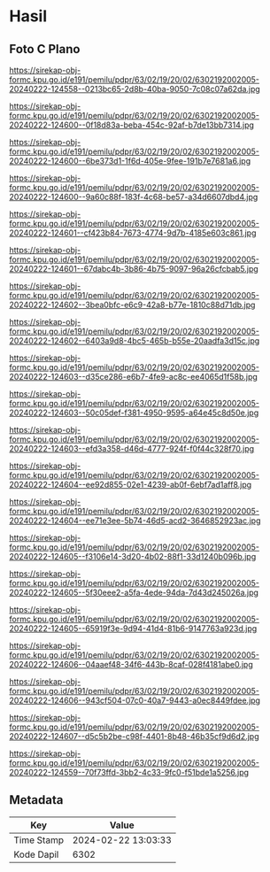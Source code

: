 # Hasil

## Foto C Plano

https://sirekap-obj-formc.kpu.go.id/e191/pemilu/pdpr/63/02/19/20/02/6302192002005-20240222-124558--0213bc65-2d8b-40ba-9050-7c08c07a62da.jpg

https://sirekap-obj-formc.kpu.go.id/e191/pemilu/pdpr/63/02/19/20/02/6302192002005-20240222-124600--0f18d83a-beba-454c-92af-b7de13bb7314.jpg

https://sirekap-obj-formc.kpu.go.id/e191/pemilu/pdpr/63/02/19/20/02/6302192002005-20240222-124600--6be373d1-1f6d-405e-9fee-191b7e7681a6.jpg

https://sirekap-obj-formc.kpu.go.id/e191/pemilu/pdpr/63/02/19/20/02/6302192002005-20240222-124600--9a60c88f-183f-4c68-be57-a34d6607dbd4.jpg

https://sirekap-obj-formc.kpu.go.id/e191/pemilu/pdpr/63/02/19/20/02/6302192002005-20240222-124601--cf423b84-7673-4774-9d7b-4185e603c861.jpg

https://sirekap-obj-formc.kpu.go.id/e191/pemilu/pdpr/63/02/19/20/02/6302192002005-20240222-124601--67dabc4b-3b86-4b75-9097-96a26cfcbab5.jpg

https://sirekap-obj-formc.kpu.go.id/e191/pemilu/pdpr/63/02/19/20/02/6302192002005-20240222-124602--3bea0bfc-e6c9-42a8-b77e-1810c88d71db.jpg

https://sirekap-obj-formc.kpu.go.id/e191/pemilu/pdpr/63/02/19/20/02/6302192002005-20240222-124602--6403a9d8-4bc5-465b-b55e-20aadfa3d15c.jpg

https://sirekap-obj-formc.kpu.go.id/e191/pemilu/pdpr/63/02/19/20/02/6302192002005-20240222-124603--d35ce286-e6b7-4fe9-ac8c-ee4065d1f58b.jpg

https://sirekap-obj-formc.kpu.go.id/e191/pemilu/pdpr/63/02/19/20/02/6302192002005-20240222-124603--50c05def-f381-4950-9595-a64e45c8d50e.jpg

https://sirekap-obj-formc.kpu.go.id/e191/pemilu/pdpr/63/02/19/20/02/6302192002005-20240222-124603--efd3a358-d46d-4777-924f-f0f44c328f70.jpg

https://sirekap-obj-formc.kpu.go.id/e191/pemilu/pdpr/63/02/19/20/02/6302192002005-20240222-124604--ee92d855-02e1-4239-ab0f-6ebf7ad1aff8.jpg

https://sirekap-obj-formc.kpu.go.id/e191/pemilu/pdpr/63/02/19/20/02/6302192002005-20240222-124604--ee71e3ee-5b74-46d5-acd2-3646852923ac.jpg

https://sirekap-obj-formc.kpu.go.id/e191/pemilu/pdpr/63/02/19/20/02/6302192002005-20240222-124605--f3106e14-3d20-4b02-88f1-33d1240b096b.jpg

https://sirekap-obj-formc.kpu.go.id/e191/pemilu/pdpr/63/02/19/20/02/6302192002005-20240222-124605--5f30eee2-a5fa-4ede-94da-7d43d245026a.jpg

https://sirekap-obj-formc.kpu.go.id/e191/pemilu/pdpr/63/02/19/20/02/6302192002005-20240222-124605--65919f3e-9d94-41d4-81b6-9147763a923d.jpg

https://sirekap-obj-formc.kpu.go.id/e191/pemilu/pdpr/63/02/19/20/02/6302192002005-20240222-124606--04aaef48-34f6-443b-8caf-028f4181abe0.jpg

https://sirekap-obj-formc.kpu.go.id/e191/pemilu/pdpr/63/02/19/20/02/6302192002005-20240222-124606--943cf504-07c0-40a7-9443-a0ec8449fdee.jpg

https://sirekap-obj-formc.kpu.go.id/e191/pemilu/pdpr/63/02/19/20/02/6302192002005-20240222-124607--d5c5b2be-c98f-4401-8b48-46b35cf9d6d2.jpg

https://sirekap-obj-formc.kpu.go.id/e191/pemilu/pdpr/63/02/19/20/02/6302192002005-20240222-124559--70f73ffd-3bb2-4c33-9fc0-f51bde1a5256.jpg


## Metadata

| Key        | Value               |
| ---------- | ------------------- |
| Time Stamp | 2024-02-22 13:03:33 |
| Kode Dapil | 6302                |



